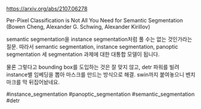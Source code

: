 https://arxiv.org/abs/2107.06278

Per-Pixel Classification is Not All You Need for Semantic Segmentation (Bowen Cheng, Alexander G. Schwing, Alexander Kirillov)

semantic segmentation을 instance segmentation처럼 풀 수는 없는 것인가라는 질문. 따라서 semantic segmentation, instance segmentation, panoptic segmentation 세 segmentation 과제에 대한 대통합 모델이 됩니다.

물론 그렇다고 bounding box를 도입하는 것은 잘 맞지 않고, detr 파워를 빌려 instance별 임베딩을 뽑아 마스크를 만드는 방식으로 해결. swin까지 붙여놓으니 벤치마크를 막 뒤집어놨네요.

#instance_segmentation #panoptic_segmentation #semantic_segmentation #detr 